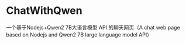 # ChatWithQwen
一个基于Nodejs+Qwen2 7B大语言模型 API 的聊天网页（A chat web page based on Nodejs and Qwen2 7B large language model API）
